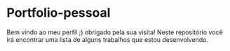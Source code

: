 # Portfolio-pessoal

Bem vindo ao meu perfil ;) obrigado pela sua visita!
Neste repositório você irá encontrar uma lista de alguns trabalhos que estou desenvolvendo.  